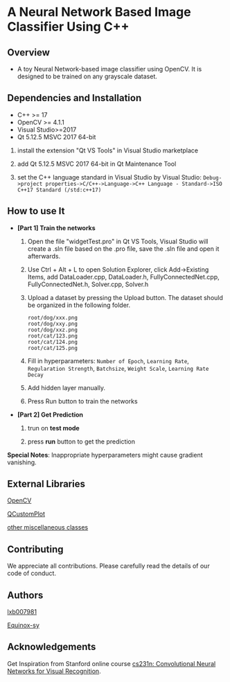 # A Neural Network Based Image Classifier Using C++

## Overview
- A toy Neural Network-based image classifier using OpenCV. It is designed to be trained on any grayscale dataset.
  
## Dependencies and Installation
- C++ >= 17
- OpenCV >= 4.1.1
- Visual Studio>=2017
- Qt 5.12.5 MSVC 2017 64-bit

1. install the extension "Qt VS Tools" in Visual Studio marketplace

2. add Qt 5.12.5 MSVC 2017 64-bit in Qt Maintenance Tool

3. set the C++ language standard in Visual Studio by Visual Studio:  `Debug->project properties->C/C++->Language->C++ Language - Standard->ISO C++17 Standard (/std:c++17)`

## How to use It
- **[Part 1] Train the networks**
    1. Open the file "widgetTest.pro" in Qt VS Tools, Visual Studio will create a .sln file based on the .pro file, save the .sln file and open it afterwards.
    2. Use Ctrl + Alt + L to open Solution Explorer, click Add->Existing Items, add DataLoader.cpp, DataLoader.h, FullyConnectedNet.cpp, FullyConnectedNet.h, Solver.cpp, Solver.h
    3. Upload a dataset by pressing the Upload button. The dataset should be organized in the following folder.
 
        ```
        root/dog/xxx.png
        root/dog/xxy.png
        root/dog/xxz.png
        root/cat/123.png
        root/cat/124.png
        root/cat/125.png
        ```

    4. Fill in hyperparameters: 
            `Number of Epoch`,
            `Learning Rate`,
            `Regularation Strength`,
            `Batchsize`,
            `Weight Scale`,
            `Learning Rate Decay `
    
    5. Add hidden layer manually.

    6. Press Run button to train the networks

- **[Part 2] Get Prediction**
    1. trun on **test mode**
   
    2. press **run** button to get the prediction

**Special Notes**: Inappropriate hyperparameters might cause gradient vanishing.

## External Libraries
[OpenCV](https://opencv.org/)

[QCustomPlot](https://www.qcustomplot.com/)

[other miscellaneous classes](https://stackoverflow.com/questions/14780517/toggle-switch-in-qt)

## Contributing
We appreciate all contributions. Please carefully read the details of our code of conduct.

## Authors
[lxb007981](https://github.com/lxb007981)

[Equinox-sy](https://github.com/Equinox-sy)

## Acknowledgements
Get Inspiration from Stanford online course [cs231n: Convolutional Neural Networks for Visual Recognition](https://cs231n.github.io/).